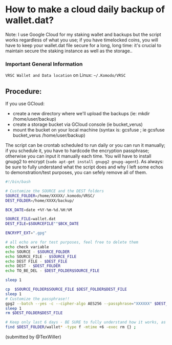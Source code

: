 # How to make a cloud daily backup of wallet.dat?
Note: I use Google Cloud for my staking wallet and backups but the script works regardless of what you use; if you have timelocked coins, you will have to keep your wallet.dat file secure for a long, long time: it's crucial to maintain secure the staking instance as well as the storage..

### Important General Information
`VRSC Wallet and Data location` on Linux: `~/.Komodo/VRSC`

## Procedure:
If you use GCloud:
* create a new directory where we'll upload the backups (ie: mkdir /home/user/backup)
* create a storage bucket via GCloud console (ie bucket_verus)
* mount the bucket on your local machine (syntax is: gcsfuse  ; ie gcsfuse bucket_verus /home/user/backup)

The script can be crontab scheduled to run daily or you can run it manually; if you schedule it, you have to hardcode the encryption passphrase; otherwise you can input it manually each time. You will have to install gnupg2 to encrypt (`sudo apt-get install gnupg2 gnupg-agent`). As always: be sure to fully understand what the script does and why I left some echos to demonstration/test purposes, you can sefely remove all of them.
```bash
#!/bin/bash

# Customize the SOURCE and the DEST folders
SOURCE_FOLDER=/home/XXXXX/.komodo/VRSC/
DEST_FOLDER=/home/XXXX/backup/

BCK_DATE=date +%Y-%m-%d.%H:%M

SOURCE_FILE=wallet.dat
DEST_FILE=$SOURCEFILE""$BCK_DATE

ENCRYPT_EXT=".gpg"

# all echo are for test purposes, feel free to delete them
echo check variable
echo SOURCE - $SOURCE_FOLDER
echo SOURCE_FILE - $SOURCE_FILE
echo DEST FILE - $DEST_FILE
echo DEST - $DEST_FOLDER
echo TO_BE_DEL - $DEST_FOLDER$SOURCE_FILE

sleep 1

cp  $SOURCE_FOLDER$SOURCE_FILE $DEST_FOLDER$DEST_FILE
sleep 1
# Customize the passphrase!!
gpg2 --batch --yes -c --cipher-algo AES256 --passphrase="XXXXXX" $DEST_FOLDER$DEST_FILE
sleep 1
rm $DEST_FOLDER$DEST_FILE

# Keep only last 6 days - BE SURE to fully understand how it works, as every "rm" command!
find $DEST_FOLDER/wallet* -type f -mtime +6 -exec rm {} ;
```          
(submitted by @TexWiller)
